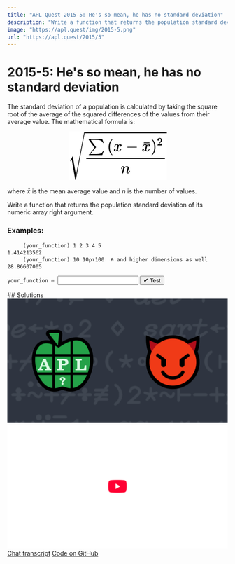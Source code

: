 ```yaml
---
title: "APL Quest 2015-5: He's so mean, he has no standard deviation"
description: "Write a function that returns the population standard deviation of its numeric array right argument."
image: "https://apl.quest/img/2015-5.png"
url: "https://apl.quest/2015/5"
---
```


# <span class=s>2015-</span>5: He's so mean, he has no standard deviation
The standard deviation of a population is calculated by taking the square root of the average of the squared differences of the values from their average value. The mathematical formula is:

<div align="center">
<img src="../../img/stdev.svg" class="fi">
</div>

where <span class="math"><i>x̄</i></span> is the mean average value and <span class="math"><i>n</i></span> is the number of values.

Write a function that returns the population standard deviation of its numeric array right argument.

### Examples:

```APL
     (your_function) 1 2 3 4 5
1.414213562
     (your_function) 10 10⍴⍳100  ⍝ and higher dimensions as well
28.86607005
```
<div class="pdiv">
  <code onclick="p_Input.focus()">your_function ← </code><input id="p_Input" autocomplete="off" spellcheck="false" oninput="this.parentElement.querySelector`button`.disabled=false;localStorage.setItem(window.location.pathname,this.value)" onkeypress="subm(event)">
  <button onclick="alert$.next`Testing…`;submitSolution`p`" class="md-button md-button--primary">&#x2714; Test</button>
</div>
<blockquote id="p_Output"></blockquote>
## Solutions
<div onclick="play(this)" title="Video on YouTube" class="yt">
<img alt="Video Thumbnail" src="../../img/2015-5.png">
<img alt="YouTube" src="../../img/yt-big.png">
</div>
<a href="https://chat.stackexchange.com/transcript/message/61644417#61644417" target="_blank" class="md-button md-button--primary">Chat transcript</a>
<a href="https://github.com/dyalog/apl.quest/blob/main/2015/5.apl" target="_blank" class="md-button md-button--primary right">Code on GitHub</a>

<script>
    testCases={"a":["1 2 3 4 5","5-⍳10","⍳50","?20⍴50","?(10+?20)⍴50"],"b":["10 10⍴⍳100","1","25-?(10+?20)⍴50","5 5⍴⍳25","(2+?3⍴?5)⍴?100⍴50"],"f":"{(({+/(⍵-(≢⍵)⍴(+/⍵)÷≢⍵)*2},⍵)÷≢,⍵)*0.5}"}
    p_Input.value=localStorage.getItem(window.location.pathname)
    play=e=>e.outerHTML=`<iframe src="https://www.youtube.com/embed/9_RPmL2Szkk?list=PLYKQVqyrAEj9wDIUyLDGtDAFTKY38BUMN&autoplay=1" title="<span class=s>2015-</span>5: He's so mean, he has no standard deviation (APL Quest 2015-5)" frameborder="0" allow="accelerometer; autoplay; clipboard-write; encrypted-media; gyroscope; picture-in-picture; web-share" referrerpolicy="strict-origin-when-cross-origin" allowfullscreen></iframe>`
</script>
